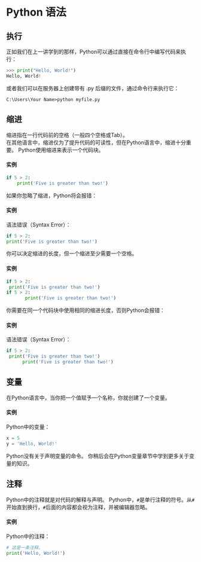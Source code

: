 # Python 语法

## 执行

正如我们在上一讲学到的那样，Python可以通过直接在命令行中编写代码来执行：

```python
>>> print("Hello, World!")
Hello, World!
```

或者我们可以在服务器上创建带有 .py 后缀的文件，通过命令行来执行它：

```text
C:\Users\Your Name>python myfile.py
```

## 缩进

缩进指在一行代码前的空格（一般四个空格或Tab）。  
在其他语言中，缩进仅为了提升代码的可读性，但在Python语言中，缩进十分重要。 Python使用缩进来表示一个代码块。

#### 实例

```python
if 5 > 2:
    print('Five is greater than two!')
```

如果你忽略了缩进，Python将会报错：

#### 实例

语法错误（Syntax Error）：

```python
if 5 > 2:
print('Five is greater than two!')
```

你可以决定缩进的长度，但一个缩进至少需要一个空格。

#### 实例

```python
if 5 > 2:
 print('Five is greater than two!')
if 5 > 2:
       print('Five is greater than two!')
```

你需要在同一个代码块中使用相同的缩进长度，否则Python会报错：

#### 实例

语法错误（Syntax Error）：

```python
if 5 > 2:
 print('Five is greater than two!')
      print('Five is greater than two!')
```

## 变量

在Python语言中，当你把一个值赋予一个名称，你就创建了一个变量。

#### 实例

Python中的变量：

```python
x = 5
y = 'Hello, World!'
```

Python没有关于声明变量的命令。 你稍后会在Python变量章节中学到更多关于变量的知识。

## 注释

Python中的注释就是对代码的解释与声明。 Python中，`#`是单行注释的符号。从`#`开始直到换行，`#`后面的内容都会视为注释，并被编辑器忽略。

#### 实例

Python中的注释：

```python
# 这是一条注释。
print('Hello, World!')
```


